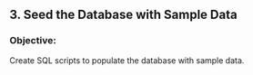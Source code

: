 ## 3. Seed the Database with Sample Data

### Objective:
Create SQL scripts to populate the database with sample data.